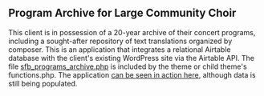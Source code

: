 ## Program Archive for Large Community Choir

This client is in possession of a 20-year archive of their concert programs, including a sought-after repository of text translations organized by composer.  This is an application that integrates a relational Airtable database with the client's existing WordPress site via the Airtable API.  The file [sfb_programs_archive.php](../blob/master/sfb_programs_archive.php) is included by the theme or child theme's functions.php. The application [can be seen in action here](https://www.sfbach.org/programs-archive), although data is still being populated.